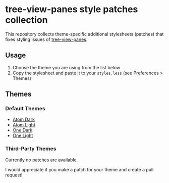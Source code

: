 # tree-view-panes style patches collection
This repository collects theme-specific additional stylesheets (patches) that fixes styling issues of [tree-view-panes](https://atom.io/packages/tree-view-panes).

## Usage
1. Choose the theme you are using from the list below
2. Copy the stylesheet and paste it to your `styles.less` (see Preferences &gt; Themes)

## Themes
### Default Themes
* [Atom Dark](https://github.com/susisu/tree-view-panes-styles/blob/master/styles/atom-dark.less)
* [Atom Light](https://github.com/susisu/tree-view-panes-styles/blob/master/styles/atom-light.less)
* [One Dark](https://github.com/susisu/tree-view-panes-styles/blob/master/styles/one-dark.less)
* [One Light](https://github.com/susisu/tree-view-panes-styles/blob/master/styles/one-light.less)

### Third-Party Themes
Currently no patches are available.

I would appreciate if you make a patch for your theme and create a pull request!
